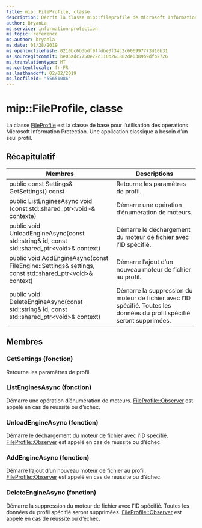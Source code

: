 ```yaml
---
title: mip::FileProfile, classe
description: Décrit la classe mip::fileprofile de Microsoft Information Protection (MIP) SDK.
author: BryanLa
ms.service: information-protection
ms.topic: reference
ms.author: bryanla
ms.date: 01/28/2019
ms.openlocfilehash: 0210bc6b3bdf9ffdbe3f34c2c606997773d16b31
ms.sourcegitcommit: be05adc7750e22c110b261882de0389b9dfb2726
ms.translationtype: MT
ms.contentlocale: fr-FR
ms.lasthandoff: 02/02/2019
ms.locfileid: "55651086"
---
```

# <a name="class-mipfileprofile"></a>mip::FileProfile, classe 
La classe [FileProfile](class_mip_fileprofile.md) est la classe de base pour l’utilisation des opérations Microsoft Information Protection.
Une application classique a besoin d’un seul profil.
  
## <a name="summary"></a>Récapitulatif
 Membres                        | Descriptions                                
--------------------------------|---------------------------------------------
public const Settings& GetSettings() const  |  Retourne les paramètres de profil.
public ListEnginesAsync void (const std::shared_ptr\<void\>& contexte)  |  Démarre une opération d’énumération de moteurs.
public void UnloadEngineAsync(const std::string& id, const std::shared_ptr\<void\>& context)  |  Démarre le déchargement du moteur de fichier avec l’ID spécifié.
public void AddEngineAsync(const FileEngine::Settings& settings, const std::shared_ptr\<void\>& context)  |  Démarre l’ajout d’un nouveau moteur de fichier au profil.
public void DeleteEngineAsync(const std::string& id, const std::shared_ptr\<void\>& context)  |  Démarre la suppression du moteur de fichier avec l’ID spécifié. Toutes les données du profil spécifié seront supprimées.
  
## <a name="members"></a>Membres
  
### <a name="getsettings-function"></a>GetSettings (fonction)
Retourne les paramètres de profil.
  
### <a name="listenginesasync-function"></a>ListEnginesAsync (fonction)
Démarre une opération d’énumération de moteurs.
[FileProfile::Observer](class_mip_fileprofile_observer.md) est appelé en cas de réussite ou d’échec.
  
### <a name="unloadengineasync-function"></a>UnloadEngineAsync (fonction)
Démarre le déchargement du moteur de fichier avec l’ID spécifié.
[FileProfile::Observer](class_mip_fileprofile_observer.md) est appelé en cas de réussite ou d’échec.
  
### <a name="addengineasync-function"></a>AddEngineAsync (fonction)
Démarre l’ajout d’un nouveau moteur de fichier au profil.
[FileProfile::Observer](class_mip_fileprofile_observer.md) est appelé en cas de réussite ou d’échec.
  
### <a name="deleteengineasync-function"></a>DeleteEngineAsync (fonction)
Démarre la suppression du moteur de fichier avec l’ID spécifié. Toutes les données du profil spécifié seront supprimées.
[FileProfile::Observer](class_mip_fileprofile_observer.md) est appelé en cas de réussite ou d’échec.